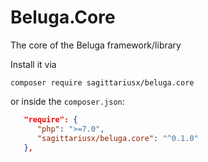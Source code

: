 # Beluga.Core
The core of the Beluga framework/library

Install it via

```
composer require sagittariusx/beluga.core
```

or inside the `composer.json`:

```json
   "require": {
      "php": ">=7.0",
      "sagittariusx/beluga.core": "^0.1.0"
   },
```